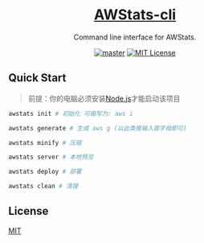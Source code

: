 <h1 align="center"><a href="https://github.com/lete114/AWStats-cli" target="_blank">AWStats-cli</a></h1>
<p align="center">Command line interface for AWStats.</p>

<p align="center">
    <a href="https://github.com/lete114/AWStats-cli/releases/"><img src="https://img.shields.io/github/package-json/v/lete114/AWStats-cli/master?color=%23e58a8a&label=master" alt="master"></a>
    <a href="https://github.com/lete114/AWStats-cli/blob/master/LICENSE"><img src="https://img.shields.io/github/license/lete114/AWStats-cli?color=FF5531" alt="MIT License"></a>
</p>

## Quick Start

> 前提：你的电脑必须安装[Node.js](https://nodejs.org/)才能启动该项目

```bash
awstats init # 初始化 可缩写为: aws i

awstats generate # 生成 aws g (以此类推输入首字母即可)

awstats minify # 压缩

awstats server # 本地预览

awstats deploy # 部署

awstats clean # 清理
```

## License

[MIT](LICENSE)
